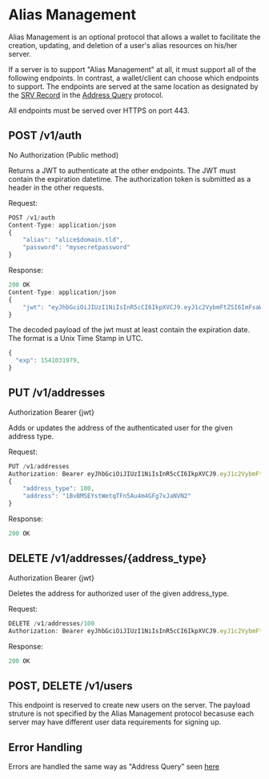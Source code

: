 # Alias Management

Alias Management is an optional protocol that allows a wallet to facilitate the creation, updating, and deletion of a user's alias resources on his/her server.

If a server is to support "Alias Management" at all, it must support all of the following endpoints. In contrast, a wallet/client can choose which endpoints to support. The endpoints are served at the same location as designated by the [SRV Record](/API/AddressQuery.md#1-a-srv-record-on-the-aliass-domain) in the [Address Query](/API/AddressQuery.md) protocol.

All endpoints must be served over HTTPS on port 443.

## POST /v1/auth

No Authorization (Public method)

Returns a JWT to authenticate at the other endpoints. The JWT must contain the expiration datetime. The authorization token is submitted as a header in the other requests.

Request:

```javascript
POST /v1/auth
Content-Type: application/json
{
    "alias": "alice$domain.tld",
    "password": "mysecretpassword"
}
```

Response:

```javascript
200 OK
Content-Type: application/json
{
    "jwt": "eyJhbGciOiJIUzI1NiIsInR5cCI6IkpXVCJ9.eyJ1c2VybmFtZSI6ImFsaWNlIiwiZG9tYWluIjoiZG9tYWluLnRsZCIsImlhdCI6MTUxNjIzOTAyMn0.Kxy-elSGuiSzBv2s6JlqbFU3kxgOD-sg1fm7AgrRFDE"
}
```

The decoded payload of the jwt must at least contain the expiration date. The format is a Unix Time Stamp in UTC.

```javascript
{
  "exp": 1541031979,
}
```

## PUT /v1/addresses

Authorization Bearer {jwt}

Adds or updates the address of the authenticated user for the given address type.

Request:

```javascript
PUT /v1/addresses
Authorization: Bearer eyJhbGciOiJIUzI1NiIsInR5cCI6IkpXVCJ9.eyJ1c2VybmFtZSI6ImFsaWNlIiwiZG9tYWluIjoiZG9tYWluLnRsZCIsImlhdCI6MTUxNjIzOTAyMn0.Kxy-elSGuiSzBv2s6JlqbFU3kxgOD-sg1fm7AgrRFDE
{
    "address_type": 100,
    "address": "1BvBMSEYstWetqTFn5Au4m4GFg7xJaNVN2"
}
```

Response:

```javascript
200 OK
```

## DELETE /v1/addresses/{address_type}

Authorization Bearer {jwt}

Deletes the address for authorized user of the given address_type.

Request:

```javascript
DELETE /v1/addresses/100
Authorization: Bearer eyJhbGciOiJIUzI1NiIsInR5cCI6IkpXVCJ9.eyJ1c2VybmFtZSI6ImFsaWNlIiwiZG9tYWluIjoiZG9tYWluLnRsZCIsImlhdCI6MTUxNjIzOTAyMn0.Kxy-elSGuiSzBv2s6JlqbFU3kxgOD-sg1fm7AgrRFDE
```

Response:

```javascript
200 OK
```

## POST, DELETE /v1/users

This endpoint is reserved to create new users on the server. The payload struture is not specified by the Alias Management protocol becasuse each server may have different user data requirements for signing up.

## Error Handling

Errors are handled the same way as "Address Query" seen [here](/API/AddressQuery.md#error-handling)
